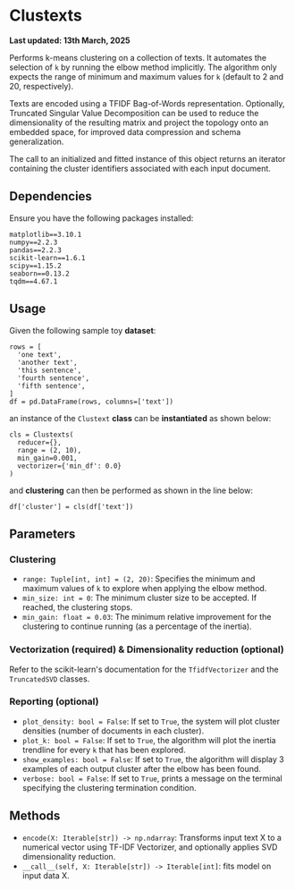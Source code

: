 # Clustexts

**Last updated: 13th March, 2025**Performs k-means clustering on a collection of texts. It automates the selection of `k` by running the elbow method implicitly. The algorithm only expects the range of minimum and maximum values for `k` (default to 2 and 20, respectively).
    
Texts are encoded using a TFIDF Bag-of-Words representation. Optionally, Truncated Singular Value Decomposition can be used to reduce the dimensionality of the resulting matrix and project the topology onto an embedded space, for improved data compression and schema generalization.
    
The call to an initialized and fitted instance of this object returns an iterator containing the cluster identifiers associated with each input document.## DependenciesEnsure you have the following packages installed:
```
matplotlib==3.10.1
numpy==2.2.3
pandas==2.2.3
scikit-learn==1.6.1
scipy==1.15.2
seaborn==0.13.2
tqdm==4.67.1
```
## Usage

Given the following sample toy **dataset**:```rows = [  'one text',  'another text',  'this sentence',  'fourth sentence',  'fifth sentence',]df = pd.DataFrame(rows, columns=['text'])```

an instance of the `Clustext` **class** can be **instantiated** as shown below:

```cls = Clustexts(  reducer={},  range = (2, 10),  min_gain=0.001,  vectorizer={'min_df': 0.0})
```

and **clustering** can then be performed as shown in the line below:

```df['cluster'] = cls(df['text'])```

## Parameters

### Clustering
- `range: Tuple[int, int] = (2, 20)`: Specifies the minimum and maximum values of `k` to explore when applying the elbow method.
- `min_size: int = 0`: The minimum cluster size to be accepted. If reached, the clustering stops.
- `min_gain: float = 0.03`: The minimum relative improvement for the clustering to continue running (as a percentage of the inertia).

### Vectorization (required) & Dimensionality reduction (optional)

Refer to the scikit-learn's documentation for the `TfidfVectorizer` and the `TruncatedSVD` classes.

### Reporting (optional)

- `plot_density: bool = False`: If set to `True`, the system will plot cluster densities (number of documents in each cluster).
- `plot_k: bool = False`: If set to `True`, the algorithm will plot the inertia trendline for every `k` that has been explored.
- `show_examples: bool = False`: If set to `True`, the algorithm will display 3 examples of each output cluster after the elbow has been found.
- `verbose: bool = False`: If set to `True`, prints a message on the terminal specifying the clustering termination condition.

## Methods

- `encode(X: Iterable[str]) -> np.ndarray`: Transforms input text X to a numerical vector using TF-IDF Vectorizer, and optionally applies SVD dimensionality reduction.
- `__call__(self, X: Iterable[str]) -> Iterable[int]`: fits model on input data X.
